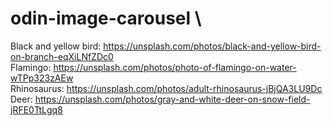 # odin-image-carousel \

Black and yellow bird: https://unsplash.com/photos/black-and-yellow-bird-on-branch-eqXiLNfZDc0 \
Flamingo: https://unsplash.com/photos/photo-of-flamingo-on-water-wTPp323zAEw \
Rhinosaurus: https://unsplash.com/photos/adult-rhinosaurus-jBjQA3LU9Dc \
Deer: https://unsplash.com/photos/gray-and-white-deer-on-snow-field-jRFE0TtLgq8 